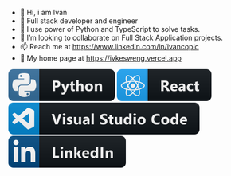 - 👋 Hi, i am Ivan
- 👀 Full stack developer and engineer
- 🌱 I use power of Python and TypeScript to solve tasks.
- 💞️ I’m looking to collaborate on Full Stack Application projects. 
- 📫 Reach me at https://www.linkedin.com/in/ivancopic
- 👀 My home page at https://ivkesweng.vercel.app

![github](https://raw.githubusercontent.com/MikeCodesDotNET/ColoredBadges/master/svg/dev/languages/python.svg)
![github](https://raw.githubusercontent.com/MikeCodesDotNET/ColoredBadges/master/svg/dev/frameworks/react.svg)
![github](https://raw.githubusercontent.com/MikeCodesDotNET/ColoredBadges/master/svg/dev/tools/visualstudio_code.svg)
<a href="https://www.linkedin.com/in/ivan-copic-7708062a/">
    <img src="https://raw.githubusercontent.com/MikeCodesDotNET/ColoredBadges/master/svg/social/linkedin.svg" alt="example badge" style="vertical-align:top margin:6px 4px">
  </a>

  



<!---
ivkecodye/ivkecodye is a ✨ special ✨ repository because its `README.md` (this file) appears on your GitHub profile.
You can click the Preview link to take a look at your changes.
--->

